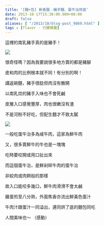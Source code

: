 ```yaml
---
title: '[麵+包] 新香園﹣豬手麵、蛋牛治烘底'
date: 2013-10-17T15:30:00.000+08:00
draft: false
aliases: [ "/2013/10/blog-post_9869.html" ]
tags : [flavor - 行膳積腹]
---
```


這裡的南乳豬手真的是豬手！  

[![](https://1.bp.blogspot.com/-2To2EG5iQZU/XCRBdXpffpI/AAAAAAAAB7k/KgRAgHouDrUyNe-AJU3XC0kPQTLLiE-uACLcBGAs/s640/21.jpg)](https://1.bp.blogspot.com/-2To2EG5iQZU/XCRBdXpffpI/AAAAAAAAB7k/KgRAgHouDrUyNe-AJU3XC0kPQTLLiE-uACLcBGAs/s1600/21.jpg)

很奇怪嗎？因為我要說很多地方賣的都是豬腳

皮和肉的比例根本就不同！有分別的啊！

講返碗麵，豬手很腍但肉沒有散開

以南乳炆的豬手入味也不會死鹹

皮層入口感覺豐厚，肉也很嫩沒有渣

不是河粉不好吃，但配生麵才不致太膩

[![](https://1.bp.blogspot.com/-iomTujeGMHs/XCRBjmEXlVI/AAAAAAAAB7o/CU3JEqlEE-QU4hwgyGMItjHPPJMXiOezwCLcBGAs/s640/22.jpg)](https://1.bp.blogspot.com/-iomTujeGMHs/XCRBjmEXlVI/AAAAAAAAB7o/CU3JEqlEE-QU4hwgyGMItjHPPJMXiOezwCLcBGAs/s1600/22.jpg)

一般吃蛋牛治多為咸牛肉，這家為鮮牛肉

又，很多賣鮮牛的牛也是一塊塊

吃時要咬開或用口扯出來

而這個蛋牛治，是鮮剁碎牛肉的蛋牛治

非絞肉或肉餅般的那樣

故入口能咬多幾口，鮮牛肉滑滑不會太鹹

雞蛋煎至八分熟，外面焦香亦流出鮮黃色蛋汁

牛肉汁跟蛋汁一同溢出，連同烘了底的麵包同吃

人間美味也～ （感動）